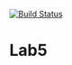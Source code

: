 [![Build Status](https://travis-ci.org/Aliluev/Lab5.svg?branch=main)](https://travis-ci.org/Aliluev/Lab5)
# Lab5

